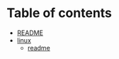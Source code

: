 # Table of contents

* [README](README.md)
* [linux](linux/README.md)
  * [readme](linux/linux.md)

